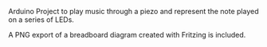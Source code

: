Arduino Project to play music through a piezo and represent the note played on a series of LEDs.

A PNG export of a breadboard diagram created with Fritzing is included.
